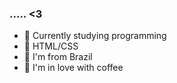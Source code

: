 ### ..... <3

- 🤍 Currently studying programming
- 🤍 HTML/CSS 
- 🤍 I'm from Brazil
- 🤍 I'm in love with coffee
